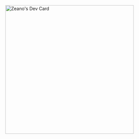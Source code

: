 <a href="https://app.daily.dev/zeano"><img src="https://api.daily.dev/devcards/35d155776663466e8b2d5ebcd0b485a4.png?r=kkn" width="400" alt="Zeano's Dev Card"/></a>
<!--
**lewis0811/lewis0811** is a ✨ _special_ ✨ repository because its `README.md` (this file) appears on your GitHub profile.

Here are some ideas to get you started:

- 🔭 I’m currently working on ...
- 🌱 I’m currently learning ...
- 👯 I’m looking to collaborate on ...
- 🤔 I’m looking for help with ...
- 💬 Ask me about ...
- 📫 How to reach me: ...
- 😄 Pronouns: ...
- ⚡ Fun fact: ...
-->
